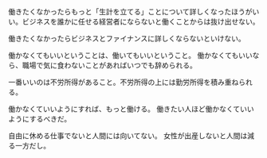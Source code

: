 働きたくなかったらもっと「生計を立てる」ことについて詳しくなったほうがいい。ビジネスを誰かに任せる経営者にならないと働くことからは抜け出せない。

働きたくなかったらビジネスとファイナンスに詳しくならないといけない。

働かなくてもいいということは、働いてもいいということ。
働かなくてもいいなら、職場で気に食わないことがあればいつでも辞められる。

一番いいのは不労所得があること。不労所得の上には勤労所得を積み重ねられる。

働かなくていいようにすれば、もっと働ける。
働きたい人ほど働かなくていいようにするべきだ。

自由に休める仕事でないと人間には向いてない。
女性が出産しないと人間は減る一方だし。
